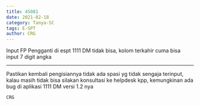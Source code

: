 ```yaml
---
title: 45081
date: 2021-02-18
category: Tanya-SC
tags: E-SPT
author: CRG
---
```


Input FP Pengganti di espt 1111 DM tidak bisa, kolom terkahir cuma bisa input 7 digit angka

---

Pastikan kembali pengisiannya tidak ada spasi yg tidak sengaja terinput, kalau masih tidak bisa silakan konsultasi ke helpdesk kpp, kemungkinan ada bug di aplikasi 1111 DM versi 1.2 nya

`CRG`
